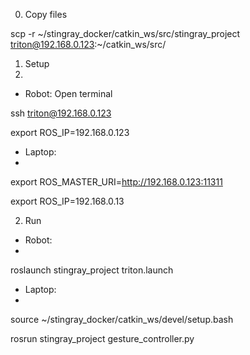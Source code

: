 

0. Copy files

scp -r ~/stingray_docker/catkin_ws/src/stingray_project triton@192.168.0.123:~/catkin_ws/src/

1. Setup
2. 
- Robot: Open terminal

ssh triton@192.168.0.123

export ROS_IP=192.168.0.123

- Laptop:
- 
export ROS_MASTER_URI=http://192.168.0.123:11311

export ROS_IP=192.168.0.13

2. Run
- Robot:
- 
roslaunch stingray_project triton.launch

- Laptop:
- 
source ~/stingray_docker/catkin_ws/devel/setup.bash

rosrun stingray_project gesture_controller.py
